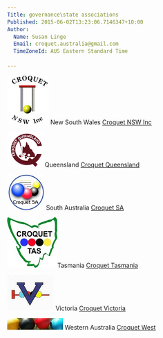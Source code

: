```yaml
---
Title: governance\state associations
Published: 2015-06-02T13:23:06.7146347+10:00
Author:
  Name: Susan Linge
  Email: croquet.australia@gmail.com
  TimeZoneId: AUS Eastern Standard Time

---
```

<img src= "/nswlogo2.jpg" alt= "CNSW logo"/> New South Wales [Croquet NSW Inc](http://www.croquet-nsw.org/contact.html)

<img src= "/caq-logo3.png" alt= "CAQ logo"/> Queensland [Croquet Queensland](http://croquetqld.org/672-2/)

<img src= "/croquetsa-round3.jpg" alt= "SACA logo"/> South Australia [Croquet SA](http://www.croquetsa.com.au/?page_id=3238)

<img src= "/Tasmania5.jpg" alt= "Croquet Tasmania logo"/>Tasmania [Croquet Tasmania](http://croquettas.com/wp-content/uploads/TCDoc-Office-Bearers.pdf)

<img src= "/croquet-victoria3.png" alt= "Croquet Victoria logo"/>   Victoria [Croquet Victoria](http://www.croquetvic.asn.au/officers.php)

<img src= "/wa-logo4.jpg" alt= "Croquet West logo"/>    Western Australia [Croquet West](http://www.croquetwest.org.au/?page_id=16)